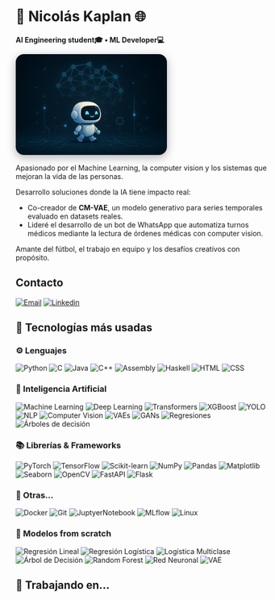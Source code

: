   # 🤖 Nicolás Kaplan 🌐

**AI Engineering student🎓 • ML Developer💻** 

<a href="https://igijon.netlify.app/" target="_blank">
  <img src="./imagenes/banner.png" alt="Banner" style="height: 200px; width: auto; border-radius: 1rem; box-shadow: 0 5px 18px rgba(0,0,0,0.3);" />
</a>


</p>

Apasionado por el Machine Learning, la computer vision y los sistemas que mejoran la vida de las personas.

Desarrollo soluciones donde la IA tiene impacto real:
- Co-creador de **CM-VAE**, un modelo generativo para series temporales evaluado en datasets reales.
- Lideré el desarrollo de un bot de WhatsApp que automatiza turnos médicos mediante la lectura de órdenes médicas con computer vision.

Amante del fútbol, el trabajo en equipo y los desafíos creativos con propósito.
## Contacto

[![Email](https://img.shields.io/badge/Mail-D14836?style=for-the-badge&logo=gmail&logoColor=white)](mailto:nicokaplan2005@gmail.com)
[![Linkedin](https://img.shields.io/badge/Linkedin-%230A66C2?style=for-the-badge)](www.linkedin.com/in/nicokaplan)


## 🚀 Tecnologías más usadas

### ⚙️ Lenguajes
![Python](https://img.shields.io/badge/Python-FFD43B?style=for-the-badge&logo=python&logoColor=306998)
![C](https://img.shields.io/badge/C-00599C?style=for-the-badge&logo=c&logoColor=white)
![Java](https://img.shields.io/badge/Java-007396?style=for-the-badge&logo=java&logoColor=white)
![C++](https://img.shields.io/badge/C%2B%2B-00599C?style=for-the-badge&logo=c%2B%2B&logoColor=white)
![Assembly](https://img.shields.io/badge/Assembly-%23555555?style=for-the-badge)
![Haskell](https://img.shields.io/badge/Haskell-%235D4F85?style=for-the-badge&logo=Haskell)
![HTML](https://img.shields.io/badge/HTML-E34F26?style=for-the-badge&logo=html&logoColor=white)
![CSS](https://img.shields.io/badge/CSS-1572B6?style=for-the-badge&logo=css&logoColor=white)

### 🤖 Inteligencia Artificial
![Machine Learning](https://img.shields.io/badge/Machine%20Learning-0A66C2?style=for-the-badge&logo=scikit-learn&logoColor=white)
![Deep Learning](https://img.shields.io/badge/Deep%20Learning-EE4C2C?style=for-the-badge&logo=PyTorch&logoColor=white)
![Transformers](https://img.shields.io/badge/Transformers-ffcc00?style=for-the-badge&logo=HuggingFace&logoColor=black)
![XGBoost](https://img.shields.io/badge/XGBoost-0099B4?style=for-the-badge)
![YOLO](https://img.shields.io/badge/YOLO-111111?style=for-the-badge)
![NLP](https://img.shields.io/badge/NLP-8E44AD?style=for-the-badge)
![Computer Vision](https://img.shields.io/badge/Computer%20Vision-264653?style=for-the-badge&logo=OpenCV&logoColor=white)
![VAEs](https://img.shields.io/badge/VAE-4A90E2?style=for-the-badge)
![GANs](https://img.shields.io/badge/GANs-E91E63?style=for-the-badge)
![Regresiones](https://img.shields.io/badge/Regresiones-3498DB?style=for-the-badge)
![Árboles de decisión](https://img.shields.io/badge/Árboles-27AE60?style=for-the-badge)
### 📚  Librerías & Frameworks 

![PyTorch](https://img.shields.io/badge/PyTorch-EE4C2C?style=for-the-badge&logo=PyTorch&logoColor=white)
![TensorFlow](https://img.shields.io/badge/TensorFlow-FF6F00?style=for-the-badge&logo=TensorFlow&logoColor=white)
![Scikit-learn](https://img.shields.io/badge/scikit--learn-F7931E?style=for-the-badge&logo=scikit-learn&logoColor=white)
![NumPy](https://img.shields.io/badge/NumPy-013243?style=for-the-badge&logo=numpy&logoColor=white)
![Pandas](https://img.shields.io/badge/Pandas-150458?style=for-the-badge&logo=pandas&logoColor=white)
![Matplotlib](https://img.shields.io/badge/Matplotlib-11557C?style=for-the-badge)
![Seaborn](https://img.shields.io/badge/Seaborn-0e4a67?style=for-the-badge)
![OpenCV](https://img.shields.io/badge/OpenCV-5C3EE8?style=for-the-badge&logo=OpenCV&logoColor=white)
![FastAPI](https://img.shields.io/badge/FastAPI-009688?style=for-the-badge&logo=fastapi&logoColor=white)
![Flask](https://img.shields.io/badge/Flask-000000?style=for-the-badge&logo=flask&logoColor=white)


### 🔧 Otras...

![Docker](https://img.shields.io/badge/Docker-2CA5E0?style=for-the-badge&logo=docker&logoColor=white)
![Git](https://img.shields.io/badge/Git-%23f73400?style=for-the-badge&logo=Git)
![JuptyerNotebook](https://img.shields.io/badge/Jupyter-%23ffb200?style=for-the-badge&logo=Jupyter)
![MLflow](https://img.shields.io/badge/MLflow-%2300e426?style=for-the-badge&logo=Mlflow)
![Linux](https://img.shields.io/badge/Linux-FCC624?style=for-the-badge&logo=linux&logoColor=black)

### 🧩 Modelos from scratch

![Regresión Lineal](https://img.shields.io/badge/Regresión%20Lineal-1E8449?style=for-the-badge)
![Regresión Logística](https://img.shields.io/badge/Regresión%20Logística-117864?style=for-the-badge)
![Logística Multiclase](https://img.shields.io/badge/Multiclase%20Softmax-148F77?style=for-the-badge)
![Árbol de Decisión](https://img.shields.io/badge/Árbol%20de%20Decisión-229954?style=for-the-badge)
![Random Forest](https://img.shields.io/badge/Random%20Forest-28B463?style=for-the-badge)
![Red Neuronal](https://img.shields.io/badge/Red%20Neuronal-2ECC71?style=for-the-badge)
![VAE](https://img.shields.io/badge/VAE-45B39D?style=for-the-badge)


## 📌 Trabajando en...
<!--
**Nicokaplan2005/Nicokaplan2005** is a ✨ _special_ ✨ repository because its `README.md` (this file) appears on your GitHub profile.

Here are some ideas to get you started:

- 🔭 I’m currently working on ...
- 🌱 I’m currently learning ...
- 👯 I’m looking to collaborate on ...
- 🤔 I’m looking for help with ...
- 💬 Ask me about ...
- 📫 How to reach me: ...
- 😄 Pronouns: ...
- ⚡ Fun fact: ...
-->
